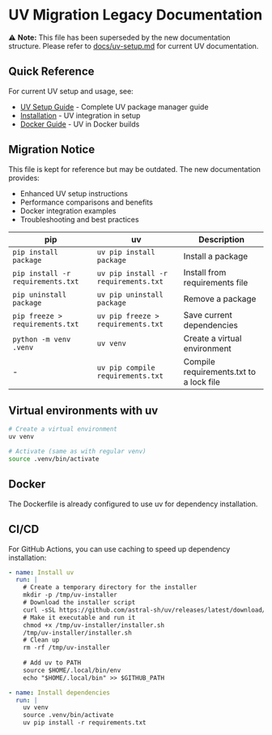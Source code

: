 # UV Migration Legacy Documentation

⚠️ **Note:** This file has been superseded by the new documentation structure. Please refer to [docs/uv-setup.md](uv-setup.md) for current UV documentation.

## Quick Reference

For current UV setup and usage, see:
- [UV Setup Guide](uv-setup.md) - Complete UV package manager guide
- [Installation](installation.md) - UV integration in setup
- [Docker Guide](docker.md) - UV in Docker builds

## Migration Notice

This file is kept for reference but may be outdated. The new documentation provides:
- Enhanced UV setup instructions
- Performance comparisons and benefits
- Docker integration examples
- Troubleshooting and best practices

| pip                            | uv                        | Description                               |
|--------------------------------|---------------------------|-------------------------------------------|
| `pip install package`          | `uv pip install package`  | Install a package                         |
| `pip install -r requirements.txt` | `uv pip install -r requirements.txt` | Install from requirements file |
| `pip uninstall package`        | `uv pip uninstall package` | Remove a package                         |
| `pip freeze > requirements.txt`| `uv pip freeze > requirements.txt` | Save current dependencies         |
| `python -m venv .venv`         | `uv venv`                 | Create a virtual environment              |
| -                              | `uv pip compile requirements.txt` | Compile requirements.txt to a lock file |

## Virtual environments with uv

```bash
# Create a virtual environment
uv venv

# Activate (same as with regular venv)
source .venv/bin/activate
```

## Docker

The Dockerfile is already configured to use uv for dependency installation.

## CI/CD

For GitHub Actions, you can use caching to speed up dependency installation:

```yaml
- name: Install uv
  run: |
    # Create a temporary directory for the installer
    mkdir -p /tmp/uv-installer
    # Download the installer script
    curl -sSL https://github.com/astral-sh/uv/releases/latest/download/uv-installer.sh -o /tmp/uv-installer/installer.sh
    # Make it executable and run it
    chmod +x /tmp/uv-installer/installer.sh
    /tmp/uv-installer/installer.sh
    # Clean up
    rm -rf /tmp/uv-installer
    
    # Add uv to PATH
    source $HOME/.local/bin/env
    echo "$HOME/.local/bin" >> $GITHUB_PATH

- name: Install dependencies
  run: |
    uv venv
    source .venv/bin/activate
    uv pip install -r requirements.txt
```
